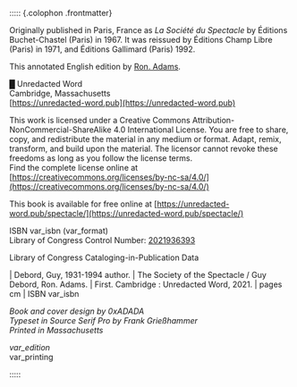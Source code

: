 ::::: {.colophon .frontmatter}

Originally published in Paris, France as _La Société du Spectacle_ by Éditions
Buchet-Chastel (Paris) in 1967. It was reissued by Éditions Champ Libre (Paris)
in 1971, and Éditions Gallimard (Paris) 1992.

This annotated English edition by [Ron. Adams](mailto:ron@0xadada.pub).

█ Unredacted Word\
Cambridge, Massachusetts\
[https://unredacted-word.pub](https://unredacted-word.pub)

This work is licensed under a Creative Commons
Attribution-NonCommercial-ShareAlike 4.0 International License. You are free to
share, copy, and redistribute the material in any medium or format. Adapt,
remix, transform, and build upon the material. The licensor cannot revoke these
freedoms as long as you follow the license terms.\
Find the complete license online at\
[https://creativecommons.org/licenses/by-nc-sa/4.0/](https://creativecommons.org/licenses/by-nc-sa/4.0/)

This book is available for free online at [https://unredacted-word.pub/spectacle/](https://unredacted-word.pub/spectacle/)

ISBN var_isbn (var_format)\
Library of Congress Control Number: [2021936393](https://lccn.loc.gov/2021936393)

Library of Congress Cataloging-in-Publication Data

<!-- prettier-ignore-start -->
| Debord, Guy, 1931-1994 author.
|    The Society of the Spectacle / Guy Debord, Ron. Adams.
|    First. Cambridge : Unredacted Word, 2021.
|    pages cm
|    ISBN var_isbn
<!-- prettier-ignore-end -->

_Book and cover design by 0xADADA_\
_Typeset in Source Serif Pro by Frank Grießhammer_\
_Printed in Massachusetts_

_var_edition_ \
var_printing

:::::
